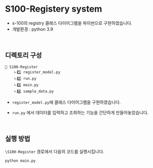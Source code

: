 # S100-Registery system
- s-100의 registry 클래스 다이어그램을 파이썬으로 구현하였습니다.
- 개발환경 : python 3.9

<br>


## 디렉토리 구성

```
📁 S100-Register
	ㄴ1️⃣ register_model.py
	ㄴ2️⃣ run.py
	ㄴ3️⃣ main.py
	ㄴ4️⃣ sample_data.py
```

- `register_model.py`에 클래스 다이어그램을 구현하였습니다.

- `run.py` 에서 데이터를 입력하고 조회하는 기능을 간단하게 만들어놓았습니다.

<br>


## 실행 방법

`\S100-Register` 경로에서 다음의 코드를 실행시킵니다. 

`python main.py`

